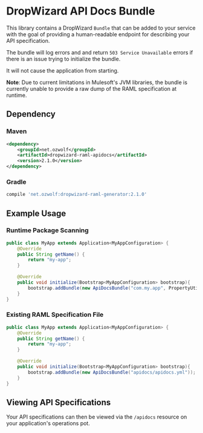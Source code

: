 # DropWizard API Docs Bundle

This library contains a DropWizard `Bundle` that can be added to your service with the goal of providing a human-readable endpoint for describing your API specification.

The bundle will log errors and and return `503 Service Unavailable` errors if there is an issue trying to initialize the bundle.

It will not cause the application from starting.

**Note**: Due to current limitations in Mulesoft's JVM libraries, the bundle is currently unable to provide a raw dump of the RAML specification at runtime.

## Dependency

### Maven

```xml
<dependency>
    <groupId>net.ozwolf</groupId>
    <artifactId>dropwizard-raml-apidocs</artifactId>
    <version>2.1.0</version>
</dependency>
```

### Gradle

```gradle
compile 'net.ozwolf:dropwizard-raml-generator:2.1.0'
```

## Example Usage

### Runtime Package Scanning

```java
public class MyApp extends Application<MyAppConfiguration> {
    @Override
    public String getName() {
        return "my-app";
    }
    
    @Override
    public void initialize(Bootstrap<MyAppConfiguration> bootstrap){
        bootstrap.addBundle(new ApiDocsBundle("com.my.app", PropertyUtils.getValueFrom("application.properties", "version")));
    }
}
```

### Existing RAML Specification File

```java
public class MyApp extends Application<MyAppConfiguration> {
    @Override
    public String getName() {
        return "my-app";
    }
    
    @Override
    public void initialize(Bootstrap<MyAppConfiguration> bootstrap){
        bootstrap.addBundle(new ApiDocsBundle("apidocs/apidocs.yml"));
    }
}
```

## Viewing API Specifications

Your API specifications can then be viewed via the `/apidocs` resource on your application's operations pot.